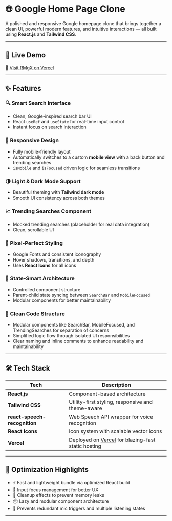 # 🌐 Google Home Page Clone

A polished and responsive Google homepage clone that brings together a clean UI, powerful modern features, and intuitive interactions — all built using **React.js** and **Tailwind CSS**.

---

## 🚀 Live Demo

🔗 [Visit RMgX on Vercel](https://r-mg-x.vercel.app/)

---

## ✨ Features

### 🔍 Smart Search Interface
- Clean, Google-inspired search bar UI
- React `useRef` and `useState` for real-time input control
- Instant focus on search interaction

### 📱 Responsive Design
- Fully mobile-friendly layout
- Automatically switches to a custom **mobile view** with a back button and trending searches
- `isMobile` and `isFocused` driven logic for seamless transitions

### 🌗 Light & Dark Mode Support
- Beautiful theming with **Tailwind dark mode**
- Smooth UI consistency across both themes

### 📈 Trending Searches Component
- Mocked trending searches (placeholder for real data integration)
- Clean, scrollable UI

### 🎨 Pixel-Perfect Styling
- Google Fonts and consistent iconography
- Hover shadows, transitions, and depth
- Uses **React Icons** for all icons

### 🧠 State-Smart Architecture
- Controlled component structure
- Parent-child state syncing between `SearchBar` and `MobileFocused`
- Modular components for better maintainability

### 🧹 Clean Code Structure
- Modular components like SearchBar, MobileFocused, and TrendingSearches for separation of concerns
- Simplified logic flow through isolated UI responsibilities
- Clear naming and inline comments to enhance readability and maintainability

---

## 🛠️ Tech Stack

| Tech | Description |
|------|-------------|
| **React.js** | Component-based architecture |
| **Tailwind CSS** | Utility-first styling, responsive and theme-aware |
| **react-speech-recognition** | Web Speech API wrapper for voice recognition |
| **React Icons** | Icon system with scalable vector icons |
| **Vercel** | Deployed on [Vercel](https://vercel.com/) for blazing-fast static hosting |

---

## 🧪 Optimization Highlights

- ⚡ Fast and lightweight bundle via optimized React build
- 🎯 Input focus management for better UX
- 🧼 Cleanup effects to prevent memory leaks
- 📦 Lazy and modular component architecture
- 🚫 Prevents redundant mic triggers and multiple listening states

---
